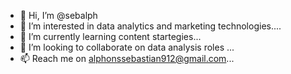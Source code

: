 - 👋 Hi, I’m @sebalph
- 👀 I’m interested in data analytics and marketing technologies....
- 🌱 I’m currently learning content startegies...
- 💞️ I’m looking to collaborate on data analysis roles ...
- 📫 Reach me on alphonssebastian912@gmail.com...

<!---
sebalph/sebalph is a ✨ special ✨ repository because its `README.md` (this file) appears on your GitHub profile.
You can click the Preview link to take a look at your changes.
--->
